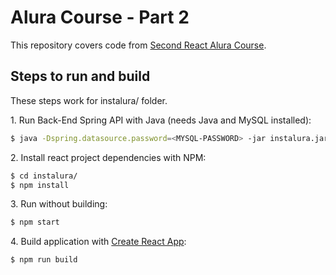 # Alura Course - Part 2

This repository covers code from [Second React Alura Course](https://cursos.alura.com.br/course/react-parte-2).

## Steps to run and build

These steps work for instalura/ folder.

1\. Run Back-End Spring API with Java (needs Java and MySQL installed):

```bash
$ java -Dspring.datasource.password=<MYSQL-PASSWORD> -jar instalura.jar
```

2\. Install react project dependencies with NPM:

```bash
$ cd instalura/
$ npm install
```

3\. Run without building:

```bash
$ npm start
```

4\. Build application with [Create React App](https://github.com/facebookincubator/create-react-app):

```bash
$ npm run build
```